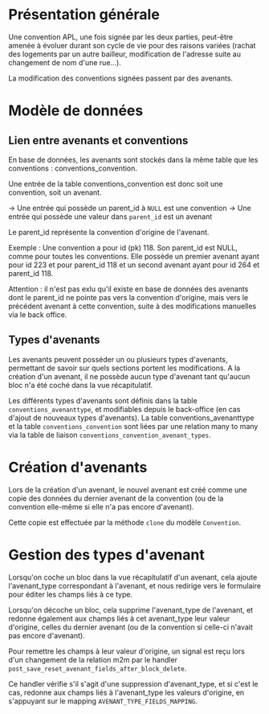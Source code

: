 ```{toctree}
```

# Présentation générale

Une convention APL, une fois signée par les deux parties, peut-être amenée à évoluer durant son cycle de vie pour des raisons variées (rachat des logements par un autre bailleur, modification de l'adresse suite au changement de nom d'une rue…).

La modification des conventions signées passent par des avenants.

# Modèle de données

## Lien entre avenants et conventions

En base de données, les avenants sont stockés dans la même table que les conventions : conventions_convention.

Une entrée de la table conventions_convention est donc soit une convention, soit un avenant.

-> Une entrée qui possède un parent_id à `NULL` est une convention
-> Une entrée qui possède une valeur dans `parent_id`  est un avenant

Le parent_id représente la convention d'origine de l'avenant.

Exemple : Une convention a pour id (pk) 118. Son parent_id est NULL, comme pour toutes les conventions.
Elle possède un premier avenant ayant pour id 223 et pour parent_id 118 et un second avenant ayant pour id 264 et parent_id 118.

Attention : il n'est pas exlu qu'il existe en base de données des avenants dont le parent_id ne pointe pas vers la convention d'origine, mais vers le précédent avenant à cette convention, suite à des modifications manuelles via le back office.

## Types d'avenants

Les avenants peuvent posséder un ou plusieurs types d'avenants, permettant de savoir sur quels sections portent les modifications. A la création d'un avenant, il ne possède aucun type d'avenant tant qu'aucun bloc n'a été coché dans la vue récapitulatif.

Les différents types d'avenants sont définis dans la table `conventions_avenanttype`, et modifiables depuis le back-office (en cas d'ajout de nouveaux types d'avenants). La table conventions_avenanttype et la table `conventions_convention` sont liées par une relation many to many via la table de liaison `conventions_convention_avenant_types`.

# Création d'avenants

Lors de la création d'un avenant, le nouvel avenant est créé comme une copie des données du dernier avenant de la convention (ou de la convention elle-même si elle n'a pas encore d'avenant).

Cette copie est effectuée par la méthode `clone` du modèle `Convention`.

# Gestion des types d'avenant

Lorsqu'on coche un bloc dans la vue récapitulatif d'un avenant, cela ajoute l'avenant_type correspondant à l'avenant, et nous redirige vers le formulaire pour éditer les champs liés à ce type.

Lorsqu'on décoche un bloc, cela supprime l'avenant_type de l'avenant, et redonne également aux champs liés à cet avenant_type leur valeur d'origine, celles du dernier avenant (ou de la convention si celle-ci n'avait pas encore d'avenant).

Pour remettre les champs à leur valeur d'origine, un signal est reçu lors d'un changement de la relation m2m par le handler `post_save_reset_avenant_fields_after_block_delete`.

Ce handler vérifie s'il s'agit d'une suppression d'avenant_type, et si c'est le cas, redonne aux champs liés à l'avenant_type les valeurs d'origine, en s'appuyant sur le mapping `AVENANT_TYPE_FIELDS_MAPPING`.
